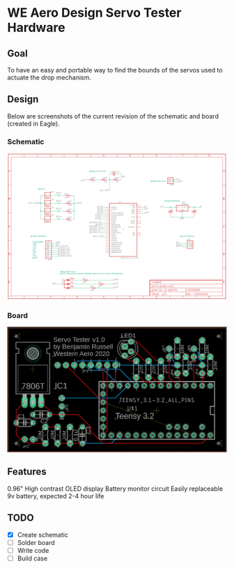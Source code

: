 # WE Aero Design Servo Tester Hardware

## Goal
To have an easy and portable way to find the bounds of the servos used to actuate the drop mechanism.

## Design
Below are screenshots of the current revision of the schematic and board (created in Eagle).

### Schematic
![Schematic](./schematic_ref.png)
### Board
![board](./board_ref.png)

## Features
0.96" High contrast OLED display
Battery monitor circuit
Easily replaceable 9v battery, expected 2-4 hour life

## TODO
- [x] Create schematic
- [ ] Solder board
- [ ] Write code
- [ ] Build case
